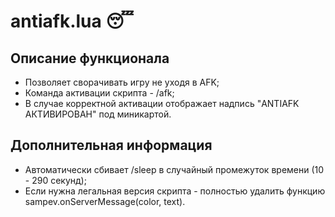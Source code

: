 # antiafk.lua :sleeping:

## Описание функционала
- Позволяет сворачивать игру не уходя в AFK;
- Команда активации скрипта - /afk;
- В случае корректной активации отображает надпись "ANTIAFK АКТИВИРОВАН" под миникартой.

## Дополнительная информация
- Автоматически сбивает /sleep в случайный промежуток времени (10 - 290 секунд);
- Если нужна легальная версия скрипта - полностью удалить функцию sampev.onServerMessage(color, text).
